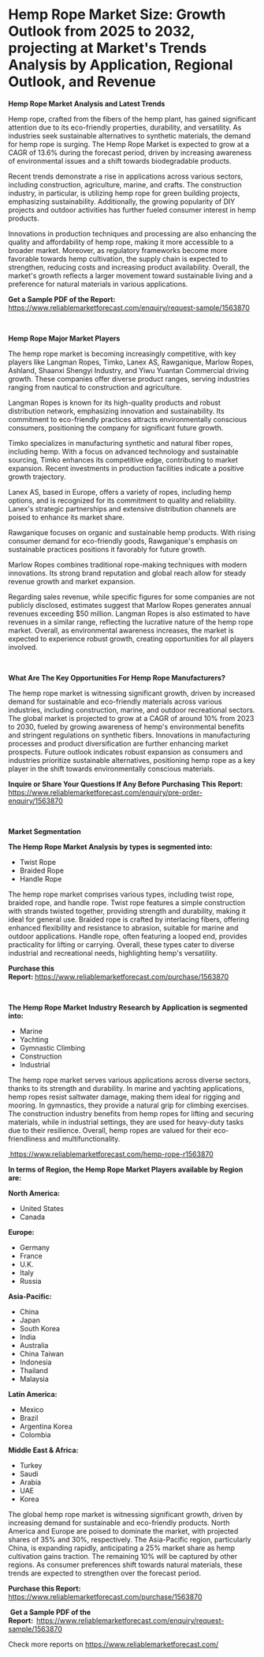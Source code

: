 <p><h1>Hemp Rope Market Size: Growth Outlook from 2025 to 2032, projecting at Market's Trends Analysis by Application, Regional Outlook, and Revenue</h1></p><p><strong>Hemp Rope Market Analysis and Latest Trends</strong></p>
<p><p>Hemp rope, crafted from the fibers of the hemp plant, has gained significant attention due to its eco-friendly properties, durability, and versatility. As industries seek sustainable alternatives to synthetic materials, the demand for hemp rope is surging. The Hemp Rope Market is expected to grow at a CAGR of 13.6% during the forecast period, driven by increasing awareness of environmental issues and a shift towards biodegradable products.</p><p>Recent trends demonstrate a rise in applications across various sectors, including construction, agriculture, marine, and crafts. The construction industry, in particular, is utilizing hemp rope for green building projects, emphasizing sustainability. Additionally, the growing popularity of DIY projects and outdoor activities has further fueled consumer interest in hemp products. </p><p>Innovations in production techniques and processing are also enhancing the quality and affordability of hemp rope, making it more accessible to a broader market. Moreover, as regulatory frameworks become more favorable towards hemp cultivation, the supply chain is expected to strengthen, reducing costs and increasing product availability. Overall, the market's growth reflects a larger movement toward sustainable living and a preference for natural materials in various applications.</p></p>
<p><strong>Get a Sample PDF of the Report:&nbsp;</strong> <a href="https://www.reliablemarketforecast.com/enquiry/request-sample/1563870?utm_campaign=2296&utm_medium=2&utm_source=Github&utm_content=ia&utm_term=08022025&utm_id=hemp-rope">https://www.reliablemarketforecast.com/enquiry/request-sample/1563870</a></p>
<p>&nbsp;</p>
<p><strong>Hemp Rope Major Market Players</strong></p>
<p><p>The hemp rope market is becoming increasingly competitive, with key players like Langman Ropes, Timko, Lanex AS, Rawganique, Marlow Ropes, Ashland, Shaanxi Shengyi Industry, and Yiwu Yuantan Commercial driving growth. These companies offer diverse product ranges, serving industries ranging from nautical to construction and agriculture.</p><p>Langman Ropes is known for its high-quality products and robust distribution network, emphasizing innovation and sustainability. Its commitment to eco-friendly practices attracts environmentally conscious consumers, positioning the company for significant future growth.</p><p>Timko specializes in manufacturing synthetic and natural fiber ropes, including hemp. With a focus on advanced technology and sustainable sourcing, Timko enhances its competitive edge, contributing to market expansion. Recent investments in production facilities indicate a positive growth trajectory.</p><p>Lanex AS, based in Europe, offers a variety of ropes, including hemp options, and is recognized for its commitment to quality and reliability. Lanex's strategic partnerships and extensive distribution channels are poised to enhance its market share.</p><p>Rawganique focuses on organic and sustainable hemp products. With rising consumer demand for eco-friendly goods, Rawganique's emphasis on sustainable practices positions it favorably for future growth.</p><p>Marlow Ropes combines traditional rope-making techniques with modern innovations. Its strong brand reputation and global reach allow for steady revenue growth and market expansion.</p><p>Regarding sales revenue, while specific figures for some companies are not publicly disclosed, estimates suggest that Marlow Ropes generates annual revenues exceeding $50 million. Langman Ropes is also estimated to have revenues in a similar range, reflecting the lucrative nature of the hemp rope market. Overall, as environmental awareness increases, the market is expected to experience robust growth, creating opportunities for all players involved.</p></p>
<p>&nbsp;</p>
<p><strong>What Are The Key Opportunities For Hemp Rope Manufacturers?</strong></p>
<p><p>The hemp rope market is witnessing significant growth, driven by increased demand for sustainable and eco-friendly materials across various industries, including construction, marine, and outdoor recreational sectors. The global market is projected to grow at a CAGR of around 10% from 2023 to 2030, fueled by growing awareness of hemp's environmental benefits and stringent regulations on synthetic fibers. Innovations in manufacturing processes and product diversification are further enhancing market prospects. Future outlook indicates robust expansion as consumers and industries prioritize sustainable alternatives, positioning hemp rope as a key player in the shift towards environmentally conscious materials.</p></p>
<p><strong>Inquire or Share Your Questions If Any Before Purchasing This Report:</strong> <a href="https://www.reliablemarketforecast.com/enquiry/pre-order-enquiry/1563870?utm_campaign=2296&utm_medium=2&utm_source=Github&utm_content=ia&utm_term=08022025&utm_id=hemp-rope">https://www.reliablemarketforecast.com/enquiry/pre-order-enquiry/1563870</a></p>
<p>&nbsp;</p>
<p><strong>Market Segmentation</strong></p>
<p><strong>The Hemp Rope Market Analysis by types is segmented into:</strong></p>
<p><ul><li>Twist Rope</li><li>Braided Rope</li><li>Handle Rope</li></ul></p>
<p><p>The hemp rope market comprises various types, including twist rope, braided rope, and handle rope. Twist rope features a simple construction with strands twisted together, providing strength and durability, making it ideal for general use. Braided rope is crafted by interlacing fibers, offering enhanced flexibility and resistance to abrasion, suitable for marine and outdoor applications. Handle rope, often featuring a looped end, provides practicality for lifting or carrying. Overall, these types cater to diverse industrial and recreational needs, highlighting hemp's versatility.</p></p>
<p><strong>Purchase this Report:&nbsp;</strong><a href="https://www.reliablemarketforecast.com/purchase/1563870?utm_campaign=2296&utm_medium=2&utm_source=Github&utm_content=ia&utm_term=08022025&utm_id=hemp-rope">https://www.reliablemarketforecast.com/purchase/1563870</a></p>
<p>&nbsp;</p>
<p><strong>The Hemp Rope Market Industry Research by Application is segmented into:</strong></p>
<p><ul><li>Marine</li><li>Yachting</li><li>Gymnastic Climbing</li><li>Construction</li><li>Industrial</li></ul></p>
<p><p>The hemp rope market serves various applications across diverse sectors, thanks to its strength and durability. In marine and yachting applications, hemp ropes resist saltwater damage, making them ideal for rigging and mooring. In gymnastics, they provide a natural grip for climbing exercises. The construction industry benefits from hemp ropes for lifting and securing materials, while in industrial settings, they are used for heavy-duty tasks due to their resilience. Overall, hemp ropes are valued for their eco-friendliness and multifunctionality.</p></p>
<p><a href="https://www.reliablemarketforecast.com/hemp-rope-r1563870?utm_campaign=2296&utm_medium=2&utm_source=Github&utm_content=ia&utm_term=08022025&utm_id=hemp-rope">&nbsp;https://www.reliablemarketforecast.com/hemp-rope-r1563870</a></p>
<p><strong>In terms of Region, the Hemp Rope Market Players available by Region are:</strong></p>
<p>
    <p> <strong> North America: </strong>
        <ul>
            <li>United States</li>
            <li>Canada</li>
        </ul>
        </p> 
    <p> <strong> Europe: </strong>
        <ul>
            <li>Germany</li>
            <li>France</li>
            <li>U.K.</li>
            <li>Italy</li>
            <li>Russia</li>
        </ul>
        </p> 
    <p> <strong> Asia-Pacific: </strong>
        <ul>
            <li>China</li>
            <li>Japan</li>
            <li>South Korea</li>
            <li>India</li>
            <li>Australia</li>
            <li>China Taiwan</li>
            <li>Indonesia</li>
            <li>Thailand</li>
            <li>Malaysia</li>
        </ul>
        </p> 
    <p> <strong> Latin America: </strong>
        <ul>
            <li>Mexico</li>
            <li>Brazil</li>
            <li>Argentina Korea</li>
            <li>Colombia</li>
        </ul>
        </p> 
    <p> <strong> Middle East & Africa: </strong>
        <ul>
            <li>Turkey</li>
            <li>Saudi</li>
            <li>Arabia</li>
            <li>UAE</li>
            <li>Korea</li>
        </ul>
    </p>
    </p>
<p><p>The global hemp rope market is witnessing significant growth, driven by increasing demand for sustainable and eco-friendly products. North America and Europe are poised to dominate the market, with projected shares of 35% and 30%, respectively. The Asia-Pacific region, particularly China, is expanding rapidly, anticipating a 25% market share as hemp cultivation gains traction. The remaining 10% will be captured by other regions. As consumer preferences shift towards natural materials, these trends are expected to strengthen over the forecast period.</p></p>
<p><strong>Purchase this Report: </strong><a href="https://www.reliablemarketforecast.com/purchase/1563870?utm_campaign=2296&utm_medium=2&utm_source=Github&utm_content=ia&utm_term=08022025&utm_id=hemp-rope">https://www.reliablemarketforecast.com/purchase/1563870</a></p>
<p>&nbsp;<strong>Get a Sample PDF of the Report:&nbsp;&nbsp;</strong><a href="https://www.reliablemarketforecast.com/enquiry/request-sample/1563870?utm_campaign=2296&utm_medium=2&utm_source=Github&utm_content=ia&utm_term=08022025&utm_id=hemp-rope">https://www.reliablemarketforecast.com/enquiry/request-sample/1563870</a></p>
<p><strong></strong></p>
<p>Check more reports on <a href="https://www.reliablemarketforecast.com/?utm_campaign=2296&utm_medium=2&utm_source=Github&utm_content=ia&utm_term=08022025&utm_id=hemp-rope">https://www.reliablemarketforecast.com/</a></p>